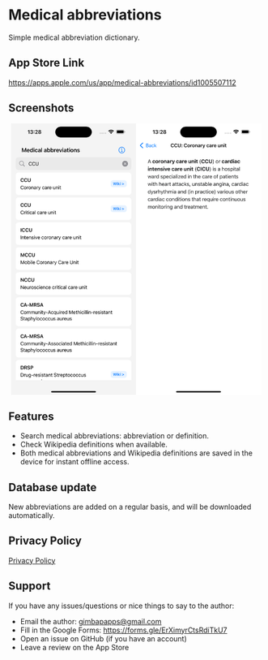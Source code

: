 # Medical abbreviations

Simple medical abbreviation dictionary.

## App Store Link
https://apps.apple.com/us/app/medical-abbreviations/id1005507112

## Screenshots

<div style="display: flex; flex-wrap: wrap; justify-content: center;">
  <img src="screenshot1.png" alt="HealthRoster Before" style="width:49%; max-width:340px;">
  <img src="screenshot2.png" alt="HealthRoster After" style="width:49%; max-width:340px;">
</div>

## Features
- Search medical abbreviations: abbreviation or definition.
- Check Wikipedia definitions when available.
- Both medical abbreviations and Wikipedia definitions are saved in the device for instant offline access.

## Database update

New abbreviations are added on a regular basis, and will be downloaded automatically.

## Privacy Policy

[Privacy Policy](privacy-policy.md)

## Support

If you have any issues/questions or nice things to say to the author:

- Email the author: gimbapapps@gmail.com
- Fill in the Google Forms: https://forms.gle/ErXimyrCtsRdiTkU7
- Open an issue on GitHub (if you have an account)
- Leave a review on the App Store